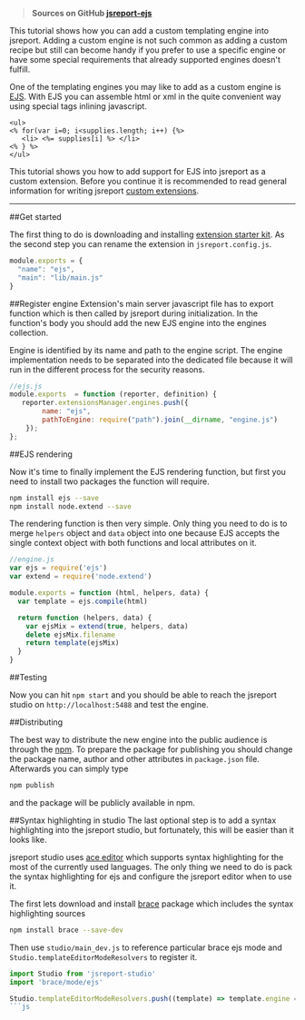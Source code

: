> **Sources on GitHub [jsreport-ejs](https://github.com/jsreport/jsreport-ejs)**

This tutorial shows how you can add a custom templating engine into jsreport.  Adding a custom engine is not such common as adding a custom recipe but still can become handy if you prefer to use a specific engine or have some special requirements that already supported engines doesn't fulfill. 

One of the templating engines you may like to add as a custom engine is [EJS](http://www.embeddedjs.com/). With EJS you can assemble html or xml in the quite convenient way using special tags inlining javascript.

```ejs
<ul>
<% for(var i=0; i<supplies.length; i++) {%>
   <li> <%= supplies[i] %> </li>
<% } %>
</ul>
```

This tutorial shows you how to add support for EJS into jsreport as a custom extension. Before you continue it is recommended to read general information for writing jsreport [custom extensions](/learn/custom-extension).

***

##Get started

The first thing to do is downloading and installing [extension starter kit](https://github.com/jsreport/jsreport-extension-starter-kit). As the second step you can rename the extension in  `jsreport.config.js`. 

```js
module.exports = {
  "name": "ejs",
  "main": "lib/main.js" 
}
```

##Register engine
Extension's main server javascript file has to export function which is then called by jsreport during initialization. In the function's body you should add the new EJS engine into the engines collection.

Engine is identified by its name and path to the engine script. The engine implementation needs to be separated into the dedicated file because it will run in the different process for the security reasons.

```js
//ejs.js
module.exports  = function (reporter, definition) {
   reporter.extensionsManager.engines.push({
        name: "ejs",
        pathToEngine: require("path").join(__dirname, "engine.js")
    });
};
```

##EJS rendering

Now it's time to finally implement the EJS rendering function, but first you need to install two packages the function will require.
```bash
npm install ejs --save
npm install node.extend --save
```

The rendering function is then very simple. Only thing you need to do is to merge `helpers` object and `data` object into one because EJS accepts the single context object with both functions and local attributes on it.
```js
//engine.js
var ejs = require('ejs')
var extend = require('node.extend')

module.exports = function (html, helpers, data) {
  var template = ejs.compile(html)

  return function (helpers, data) {
    var ejsMix = extend(true, helpers, data)
    delete ejsMix.filename
    return template(ejsMix)
  }
}
```

##Testing

Now you can hit `npm start` and you should be able to reach the jsreport studio on `http://localhost:5488` and test the engine. 

##Distributing

The best way to distribute the new engine into the public audience is through the [npm](https://www.npmjs.com/). To prepare the package for publishing you should change the package name, author and other attributes in `package.json` file. Afterwards you can simply type 

```bash
npm publish
```

and the package will be publicly available in npm.

##Syntax highlighting in studio
 The last optional step is to add a syntax highlighting into the jsreport studio, but fortunately, this will be easier than it looks like.

jsreport studio uses [ace editor](https://ace.c9.io/) which supports syntax highlighting for the most of the currently used languages. The only thing we need to do is pack the syntax highlighting for ejs and configure the jsreport editor when to use it.

The first lets download and install [brace](https://github.com/thlorenz/brace) package which includes the syntax highlighting sources
```sh
npm install brace --save-dev
```

Then  use `studio/main_dev.js` to reference particular brace ejs mode and `Studio.templateEditorModeResolvers` to register it.

```js
import Studio from 'jsreport-studio'
import 'brace/mode/ejs'

Studio.templateEditorModeResolvers.push((template) => template.engine === 'ejs' ? 'ejs' : null)
```js

